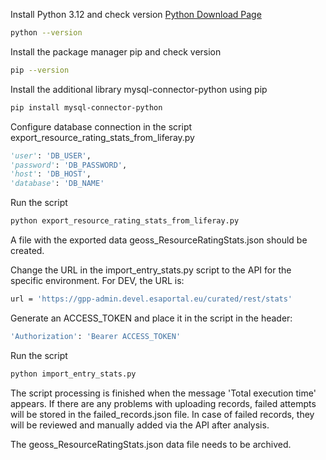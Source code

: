 Install Python 3.12 and check version
[Python Download Page](https://www.python.org)
```sh
python --version
```
Install the package manager pip and check version
```sh
pip --version
```
Install the additional library mysql-connector-python using pip
```sh
pip install mysql-connector-python
```

Configure database connection in the script export_resource_rating_stats_from_liferay.py
```python
'user': 'DB_USER',
'password': 'DB_PASSWORD',
'host': 'DB_HOST',
'database': 'DB_NAME'
```

Run the script
```sh
python export_resource_rating_stats_from_liferay.py
```

A file with the exported data geoss_ResourceRatingStats.json should be created.

Change the URL in the import_entry_stats.py script to the API for the specific environment. For DEV, the URL is:
```sh
url = 'https://gpp-admin.devel.esaportal.eu/curated/rest/stats'
```

Generate an ACCESS_TOKEN and place it in the script in the header:
```sh
'Authorization': 'Bearer ACCESS_TOKEN'
```

Run the script
```sh
python import_entry_stats.py
```

The script processing is finished when the message 'Total execution time' appears.
If there are any problems with uploading records, failed attempts will be stored in the failed_records.json file.
In case of failed records, they will be reviewed and manually added via the API after analysis.

The geoss_ResourceRatingStats.json data file needs to be archived.
